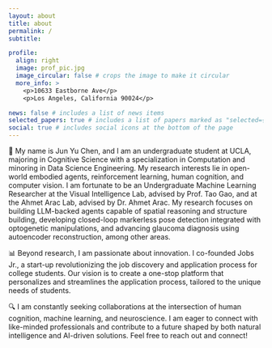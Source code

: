 ```yaml
---
layout: about
title: about
permalink: /
subtitle: 

profile:
  align: right
  image: prof_pic.jpg
  image_circular: false # crops the image to make it circular
  more_info: >
    <p>10633 Eastborne Ave</p>
    <p>Los Angeles, California 90024</p>

news: false # includes a list of news items
selected_papers: true # includes a list of papers marked as "selected={true}"
social: true # includes social icons at the bottom of the page
---
```



👋 My name is Jun Yu Chen, and I am an undergraduate student at UCLA, majoring in Cognitive Science with a specialization in Computation and minoring in Data Science Engineering. My research interests lie in open-world embodied agents, reinforcement learning, human cognition, and computer vision. I am fortunate to be an Undergraduate Machine Learning Researcher at the Visual Intelligence Lab, advised by Prof. Tao Gao, and at the Ahmet Arac Lab, advised by Dr. Ahmet Arac. My research focuses on building LLM-backed agents capable of spatial reasoning and structure building, developing closed-loop markerless pose detection integrated with optogenetic manipulations, and advancing glaucoma diagnosis using autoencoder reconstruction, among other areas.

📊 Beyond research, I am passionate about innovation. I co-founded Jobs Jr., a start-up revolutionizing the job discovery and application process for college students. Our vision is to create a one-stop platform that personalizes and streamlines the application process, tailored to the unique needs of students.

🔍 I am constantly seeking collaborations at the intersection of human cognition, machine learning, and neuroscience. I am eager to connect with like-minded professionals and contribute to a future shaped by both natural intelligence and AI-driven solutions. Feel free to reach out and connect!
